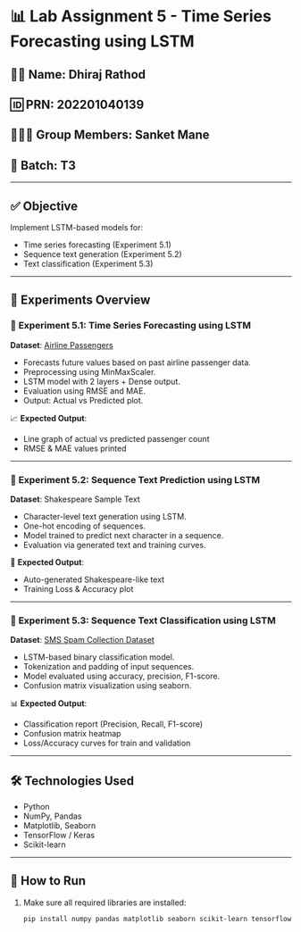 # 📊 Lab Assignment 5 - Time Series Forecasting using LSTM

## 👨‍🎓 Name: Dhiraj Rathod  
## 🆔 PRN: 202201040139  
## 🧑‍🤝‍🧑 Group Members: Sanket Mane  
## 🧪 Batch: T3  

---

## ✅ Objective

Implement LSTM-based models for:

- Time series forecasting (Experiment 5.1)
- Sequence text generation (Experiment 5.2)
- Text classification (Experiment 5.3)

---

## 📁 Experiments Overview

### 🔹 **Experiment 5.1: Time Series Forecasting using LSTM**

**Dataset**: [Airline Passengers](https://raw.githubusercontent.com/jbrownlee/Datasets/master/airline-passengers.csv)

- Forecasts future values based on past airline passenger data.
- Preprocessing using MinMaxScaler.
- LSTM model with 2 layers + Dense output.
- Evaluation using RMSE and MAE.
- Output: Actual vs Predicted plot.

📈 **Expected Output**:
- Line graph of actual vs predicted passenger count
- RMSE & MAE values printed

---

### 🔹 **Experiment 5.2: Sequence Text Prediction using LSTM**

**Dataset**: Shakespeare Sample Text

- Character-level text generation using LSTM.
- One-hot encoding of sequences.
- Model trained to predict next character in a sequence.
- Evaluation via generated text and training curves.

📜 **Expected Output**:
- Auto-generated Shakespeare-like text
- Training Loss & Accuracy plot

---

### 🔹 **Experiment 5.3: Sequence Text Classification using LSTM**

**Dataset**: [SMS Spam Collection Dataset](https://raw.githubusercontent.com/justmarkham/DAT8/master/data/sms.tsv)

- LSTM-based binary classification model.
- Tokenization and padding of input sequences.
- Model evaluated using accuracy, precision, F1-score.
- Confusion matrix visualization using seaborn.

📊 **Expected Output**:
- Classification report (Precision, Recall, F1-score)
- Confusion matrix heatmap
- Loss/Accuracy curves for train and validation

---

## 🛠️ Technologies Used

- Python
- NumPy, Pandas
- Matplotlib, Seaborn
- TensorFlow / Keras
- Scikit-learn

---

## 📌 How to Run

1. Make sure all required libraries are installed:
   ```bash
   pip install numpy pandas matplotlib seaborn scikit-learn tensorflow
